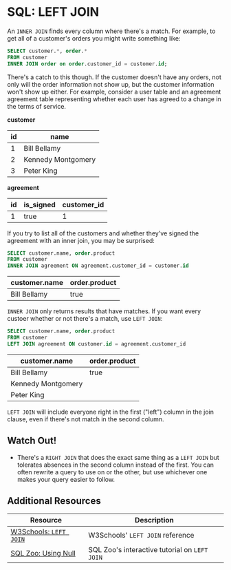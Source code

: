 # SQL: LEFT JOIN

An `INNER JOIN` finds every column where there's a match. For example, to get all of a customer's orders you might write something like:

```sql
SELECT customer.*, order.*
FROM customer
INNER JOIN order on order.customer_id = customer.id;
```

There's a catch to this though. If the customer doesn't have any orders, not only will the order information not show up, but the customer information won't show up either. For example, consider a user table and an agreement agreement table representing whether each user has agreed to a change in the terms of service.

**customer**

| id | name |
| --- | --- |
| 1 | Bill Bellamy |
| 2 | Kennedy Montgomery |
| 3 | Peter King |

**agreement**

| id | is_signed | customer_id |
| --- | --- | --- |
| 1 | true | 1 |

If you try to list all of the customers and whether they've signed the agreement with an inner join, you may be surprised:

```sql
SELECT customer.name, order.product
FROM customer
INNER JOIN agreement ON agreement.customer_id = customer.id
```

| customer.name | order.product |
| --- | --- |
| Bill Bellamy | true |

`INNER JOIN` only returns results that have matches. If you want every custoer whether or not there's a match, use `LEFT JOIN`:

```sql
SELECT customer.name, order.product
FROM customer
LEFT JOIN agreement ON customer.id = agreement.customer_id
```

| customer.name | order.product |
| --- | --- |
| Bill Bellamy | true |
| Kennedy Montgomery | |
| Peter King | |

`LEFT JOIN` will include everyone right in the first ("left") column in the join clause, even if there's not match in the second column.

## Watch Out!

* There's a `RIGHT JOIN` that does the exact same thing as a `LEFT JOIN` but tolerates absences in the second column instead of the first. You can often rewrite a query to use on or the other, but use whichever one makes your query easier to follow.

## Additional Resources

| Resource | Description |
| --- | --- |
| [W3Schools: `LEFT JOIN`](https://www.w3schools.com/sql/sql_join_left.asp) | W3Schools' `LEFT JOIN` reference |
| [SQL Zoo: Using Null](https://sqlzoo.net/wiki/Using_Null) | SQL Zoo's interactive tutorial on `LEFT JOIN` |
